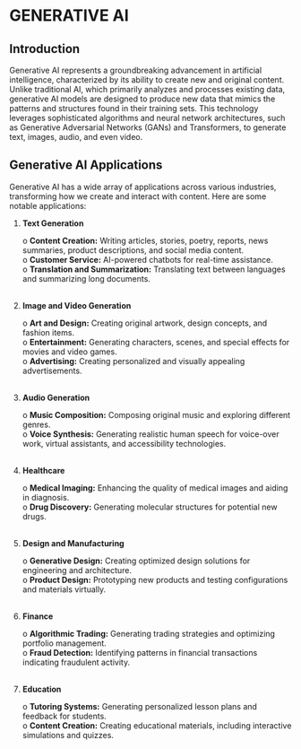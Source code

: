 # GENERATIVE AI

## Introduction

Generative AI represents a groundbreaking advancement in artificial intelligence, characterized by its ability to create new and original content. Unlike traditional AI, which primarily analyzes and processes existing data, generative AI models are designed to produce new data that mimics the patterns and structures found in their training sets. This technology leverages sophisticated algorithms and neural network architectures, such as Generative Adversarial Networks (GANs) and Transformers, to generate text, images, audio, and even video.

## Generative AI Applications

Generative AI has a wide array of applications across various industries, transforming how we create and interact with content. Here are some notable applications:

1. **Text Generation**<br>

    o **Content Creation:** Writing articles, stories, poetry, reports, news summaries, product descriptions, and social media content.<br>
    o **Customer Service:** AI-powered chatbots for real-time assistance.<br>
    o **Translation and Summarization:** Translating text between languages and summarizing long documents.<br>
    <br>

2. **Image and Video Generation**<br>

    o **Art and Design:** Creating original artwork, design concepts, and fashion items.<br>
    o **Entertainment:** Generating characters, scenes, and special effects for movies and video games.<br>
    o **Advertising:** Creating personalized and visually appealing advertisements.<br>
    <br>

3. **Audio Generation**

    o **Music Composition:** Composing original music and exploring different genres.<br>
    o **Voice Synthesis:** Generating realistic human speech for   voice-over work, virtual assistants, and accessibility technologies.<br>
    <br>

4. **Healthcare**

    o **Medical Imaging:** Enhancing the quality of medical images and aiding in diagnosis.<br>
    o **Drug Discovery:** Generating molecular structures for potential new drugs.<br>
    <br>

5. **Design and Manufacturing**

    o **Generative Design:** Creating optimized design solutions for engineering and architecture.<br>
    o **Product Design:** Prototyping new products and testing configurations and materials virtually.<br>
    <br>

6. **Finance**

    o **Algorithmic Trading:** Generating trading strategies and optimizing portfolio management.<br>
    o **Fraud Detection:** Identifying patterns in financial transactions indicating fraudulent activity.<br>
    <br>

7. **Education**

    o **Tutoring Systems:** Generating personalized lesson plans and feedback for students.<br>
    o **Content Creation:** Creating educational materials, including interactive simulations and quizzes.<br>

   